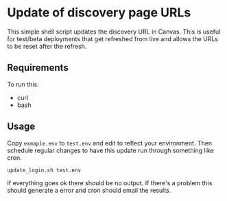 # Update of discovery page URLs

This simple shell script updates the discovery URL in Canvas. This is useful for
test/beta deployments that get refreshed from live and allows the URLs to be
reset after the refresh.

## Requirements

To run this:

* curl
* bash


## Usage

Copy `exmaple.env` to `test.env` and edit to reflect your environment. Then
schedule regular changes to have this update run through something like cron.

    update_login.sh test.env

If everything goes ok there should be no output. If there's a problem this 
should generate a error and cron should email the results.
